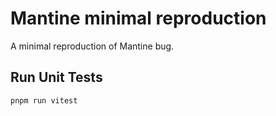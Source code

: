 # Mantine minimal reproduction

A minimal reproduction of Mantine bug.

## Run Unit Tests

`pnpm run vitest`
